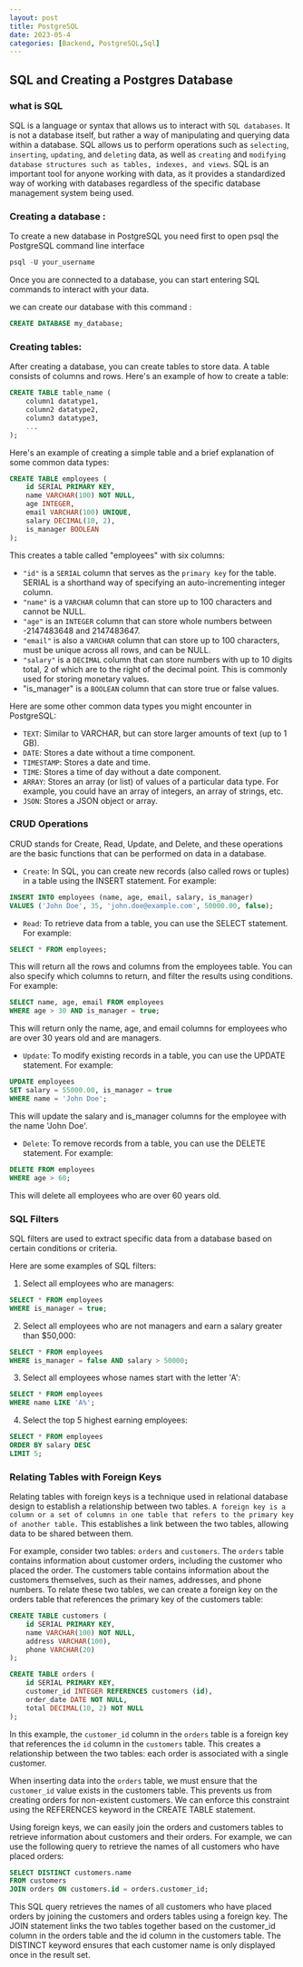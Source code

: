 ```yaml
---
layout: post
title: PostgreSQL
date: 2023-05-4
categories: [Backend, PostgreSQL,Sql]
---
```


## SQL and Creating a Postgres Database

### what is SQL
 SQL is a language or syntax that allows us to interact with `SQL databases`. It is not a database itself, but rather a way of manipulating and querying data within a database. SQL allows us to perform operations such as `selecting`, `inserting`, `updating`, and `deleting` data, as well as `creating` and `modifying database structures such as tables, indexes, and views`. SQL is an important tool for anyone working with data, as it provides a standardized way of working with databases regardless of the specific database management system being used.


### Creating a database : 
To create a new database in PostgreSQL you need first to open psql  the PostgreSQL command line interface 

```sql
psql -U your_username
```
Once you are connected to a database, you can start entering SQL commands to interact with your data.

we can create our database with this command : 
```sql
CREATE DATABASE my_database;
```

### Creating tables: 
After creating a database, you can create tables to store data. A table consists of columns and rows. Here's an example of how to create a table:
```sql
CREATE TABLE table_name (
    column1 datatype1,
    column2 datatype2,
    column3 datatype3,
    ...
);
```
Here's an example of creating a simple table and a brief explanation of some common data types:

```sql
CREATE TABLE employees (
    id SERIAL PRIMARY KEY,
    name VARCHAR(100) NOT NULL,
    age INTEGER,
    email VARCHAR(100) UNIQUE,
    salary DECIMAL(10, 2),
    is_manager BOOLEAN
);
```
This creates a table called "employees" with six columns:

- `"id"` is a `SERIAL` column that serves as the `primary key` for the table. SERIAL is a shorthand way of specifying an auto-incrementing integer column.
- `"name"` is a `VARCHAR` column that can store up to 100 characters and cannot be NULL.
- `"age"` is an `INTEGER` column that can store whole numbers between -2147483648 and 2147483647.
- `"email"` is also a `VARCHAR` column that can store up to 100 characters, must be unique across all rows, and can be NULL.
- `"salary"` is a `DECIMAL` column that can store numbers with up to 10 digits total, 2 of which are to the right of the decimal point. This is commonly used for storing monetary values.
- "is_manager" is a `BOOLEAN` column that can store true or false values.

Here are some other common data types you might encounter in PostgreSQL:

- `TEXT`: Similar to VARCHAR, but can store larger amounts of text (up to 1 GB).
- `DATE`: Stores a date without a time component.
- `TIMESTAMP`: Stores a date and time.
- `TIME`: Stores a time of day without a date component.
- `ARRAY`: Stores an array (or list) of values of a particular data type. For example, you could have an array of integers, an array of strings, etc.
- `JSON`: Stores a JSON object or array.

### CRUD Operations 

CRUD stands for Create, Read, Update, and Delete, and these operations are the basic functions that can be performed on data in a database.

- `Create`: In SQL, you can create new records (also called rows or tuples) in a table using the INSERT statement. For example:
```sql
INSERT INTO employees (name, age, email, salary, is_manager)
VALUES ('John Doe', 35, 'john.doe@example.com', 50000.00, false);
```
- `Read`: To retrieve data from a table, you can use the SELECT statement. For example:

```sql
SELECT * FROM employees;
```
This will return all the rows and columns from the employees table. You can also specify which columns to return, and filter the results using conditions. For example:
```sql
SELECT name, age, email FROM employees
WHERE age > 30 AND is_manager = true;
```
This will return only the name, age, and email columns for employees who are over 30 years old and are managers.

- `Update`: To modify existing records in a table, you can use the UPDATE statement. For example:

```sql
UPDATE employees
SET salary = 55000.00, is_manager = true
WHERE name = 'John Doe';
```
This will update the salary and is_manager columns for the employee with the name 'John Doe'.

- `Delete`: To remove records from a table, you can use the DELETE statement. For example:

```sql
DELETE FROM employees
WHERE age > 60;
```
This will delete all employees who are over 60 years old.

### SQL Filters 

SQL filters are used to extract specific data from a database based on certain conditions or criteria.

Here are some examples of SQL filters:

1. Select all employees who are managers:

```sql
SELECT * FROM employees
WHERE is_manager = true;
```

2. Select all employees who are not managers and earn a salary greater than $50,000:

```sql
SELECT * FROM employees
WHERE is_manager = false AND salary > 50000;
```

3. Select all employees whose names start with the letter 'A':

```sql 
SELECT * FROM employees
WHERE name LIKE 'A%';
```
4. Select the top 5 highest earning employees:

```sql 
SELECT * FROM employees
ORDER BY salary DESC
LIMIT 5;
```
### Relating Tables with Foreign Keys

Relating tables with foreign keys is a technique used in relational database design to establish a relationship between two tables. `A foreign key is a column or a set of columns in one table that refers to the primary key of another table.` This establishes a link between the two tables, allowing data to be shared between them.

For example, consider two tables: `orders` and `customers`. The `orders` table contains information about customer orders, including the customer who placed the order. The customers table contains information about the customers themselves, such as their names, addresses, and phone numbers. To relate these two tables, we can create a foreign key on the orders table that references the primary key of the customers table:
```sql
CREATE TABLE customers (
    id SERIAL PRIMARY KEY,
    name VARCHAR(100) NOT NULL,
    address VARCHAR(100),
    phone VARCHAR(20)
);

CREATE TABLE orders (
    id SERIAL PRIMARY KEY,
    customer_id INTEGER REFERENCES customers (id),
    order_date DATE NOT NULL,
    total DECIMAL(10, 2) NOT NULL
);
```

In this example, the `customer_id` column in the `orders` table is a foreign key that references the `id` column in the `customers` table. This creates a relationship between the two tables: each order is associated with a single customer.

When inserting data into the `orders` table, we must ensure that the `customer_id` value exists in the customers table. This prevents us from creating orders for non-existent customers. We can enforce this constraint using the REFERENCES keyword in the CREATE TABLE statement.

Using foreign keys, we can easily join the orders and customers tables to retrieve information about customers and their orders. For example, we can use the following query to retrieve the names of all customers who have placed orders:
```sql
SELECT DISTINCT customers.name
FROM customers
JOIN orders ON customers.id = orders.customer_id;
```


This SQL query retrieves the names of all customers who have placed orders by joining the customers and orders tables using a foreign key. The JOIN statement links the two tables together based on the customer_id column in the orders table and the id column in the customers table. The DISTINCT keyword ensures that each customer name is only displayed once in the result set.
